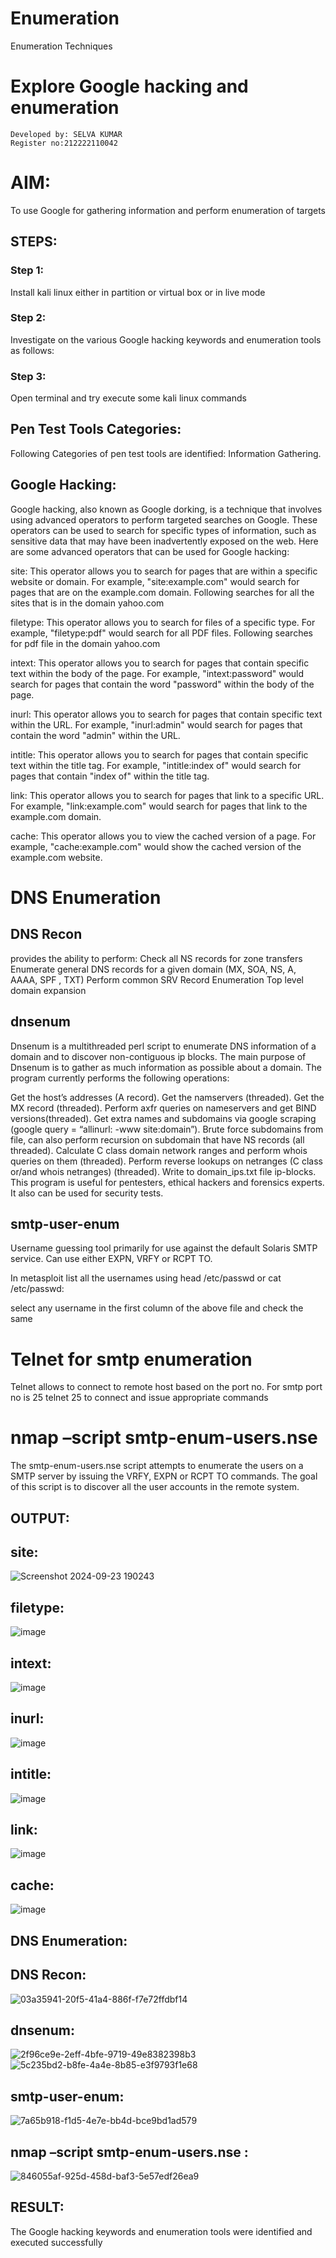 # Enumeration
Enumeration Techniques

# Explore Google hacking and enumeration 
```
Developed by: SELVA KUMAR
Register no:212222110042

```
# AIM:

To use Google for gathering information and perform enumeration of targets

## STEPS:

### Step 1:

Install kali linux either in partition or virtual box or in live mode

### Step 2:

Investigate on the various Google hacking keywords and enumeration tools as follows:


### Step 3:
Open terminal and try execute some kali linux commands

## Pen Test Tools Categories:  

Following Categories of pen test tools are identified:
Information Gathering.

## Google Hacking:

Google hacking, also known as Google dorking, is a technique that involves using advanced operators to perform targeted searches on Google. These operators can be used to search for specific types of information, such as sensitive data that may have been inadvertently exposed on the web. Here are some advanced operators that can be used for Google hacking:

site: This operator allows you to search for pages that are within a specific website or domain. For example, "site:example.com" would search for pages that are on the example.com domain.
Following searches for all the sites that is in the domain yahoo.com

filetype: This operator allows you to search for files of a specific type. For example, "filetype:pdf" would search for all PDF files.
Following searches for pdf file in the domain yahoo.com



intext: This operator allows you to search for pages that contain specific text within the body of the page. For example, "intext:password" would search for pages that contain the word "password" within the body of the page.


inurl: This operator allows you to search for pages that contain specific text within the URL. For example, "inurl:admin" would search for pages that contain the word "admin" within the URL.

intitle: This operator allows you to search for pages that contain specific text within the title tag. For example, "intitle:index of" would search for pages that contain "index of" within the title tag.

link: This operator allows you to search for pages that link to a specific URL. For example, "link:example.com" would search for pages that link to the example.com domain.

cache: This operator allows you to view the cached version of a page. For example, "cache:example.com" would show the cached version of the example.com website.

 
# DNS Enumeration


## DNS Recon
provides the ability to perform:
Check all NS records for zone transfers
Enumerate general DNS records for a given domain (MX, SOA, NS, A, AAAA, SPF , TXT)
Perform common SRV Record Enumeration
Top level domain expansion








## dnsenum
Dnsenum is a multithreaded perl script to enumerate DNS information of a domain and to discover non-contiguous ip blocks. The main purpose of Dnsenum is to gather as much information as possible about a domain. The program currently performs the following operations:

Get the host’s addresses (A record).
Get the namservers (threaded).
Get the MX record (threaded).
Perform axfr queries on nameservers and get BIND versions(threaded).
Get extra names and subdomains via google scraping (google query = “allinurl: -www site:domain”).
Brute force subdomains from file, can also perform recursion on subdomain that have NS records (all threaded).
Calculate C class domain network ranges and perform whois queries on them (threaded).
Perform reverse lookups on netranges (C class or/and whois netranges) (threaded).
Write to domain_ips.txt file ip-blocks.
This program is useful for pentesters, ethical hackers and forensics experts. It also can be used for security tests.


## smtp-user-enum
Username guessing tool primarily for use against the default Solaris SMTP service. Can use either EXPN, VRFY or RCPT TO.


In metasploit list all the usernames using head /etc/passwd or cat /etc/passwd:

select any username in the first column of the above file and check the same


# Telnet for smtp enumeration
Telnet allows to connect to remote host based on the port no. For smtp port no is 25
telnet <host address> 25 to connect
and issue appropriate commands
  
 
  
  

# nmap –script smtp-enum-users.nse <hostname>

The smtp-enum-users.nse script attempts to enumerate the users on a SMTP server by issuing the VRFY, EXPN or RCPT TO commands. The goal of this script is to discover all the user accounts in the remote system.


## OUTPUT:
## site:
![Screenshot 2024-09-23 190243](https://github.com/user-attachments/assets/a7ebe25c-cf4c-4f33-aa5a-92d23354b9d8)


## filetype:
![image](https://github.com/user-attachments/assets/47022dca-8b58-4d09-b561-a2c6ab01a3e1)




## intext:
![image](https://github.com/user-attachments/assets/d993ca59-86c9-463a-9155-6bf99f853847)




## inurl:
![image](https://github.com/user-attachments/assets/f866e6e8-3e8f-4f9b-83c4-33e12a6ef8e8)


## intitle:

![image](https://github.com/user-attachments/assets/04f789a8-d968-4430-903d-082b43d75b5a)




## link:
![image](https://github.com/user-attachments/assets/1ace19b2-6fa8-44cd-a0fd-0832cfff0f60)




## cache:
![image](https://github.com/user-attachments/assets/abfa5a0d-5abf-46d3-a68f-8af00e0d261b)


## DNS Enumeration:
## DNS Recon:
![03a35941-20f5-41a4-886f-f7e72ffdbf14](https://github.com/user-attachments/assets/11440e4c-ab64-4cad-bd90-c94ef2c2aae3)


## dnsenum:
![2f96ce9e-2eff-4bfe-9719-49e8382398b3](https://github.com/user-attachments/assets/7edd5125-45c9-4116-842e-5e96f6bbc5c4)
![5c235bd2-b8fe-4a4e-8b85-e3f9793f1e68](https://github.com/user-attachments/assets/3ae424b4-8a6f-46a6-92c6-525d09ba1395)




## smtp-user-enum:
![7a65b918-f1d5-4e7e-bb4d-bce9bd1ad579](https://github.com/user-attachments/assets/2d1b973c-4a46-4999-978f-d71c32f5b3fc)



## nmap –script smtp-enum-users.nse :
![846055af-925d-458d-baf3-5e57edf26ea9](https://github.com/user-attachments/assets/1dc849dc-e3d0-44b3-8d95-2840c748b80f)


## RESULT:
The Google hacking keywords and enumeration tools were identified and executed successfully

